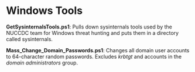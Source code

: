 # Windows Tools

**GetSysinternalsTools.ps1**: Pulls down sysinternals tools used by the NUCCDC team for Windows threat hunting and puts them in a directory called sysinternals. 

**Mass_Change_Domain_Passwords.ps1**: Changes all domain user accounts to 64-character random passwords.  Excludes _krbtgt_ and accounts in the _domain administrators_ group.
